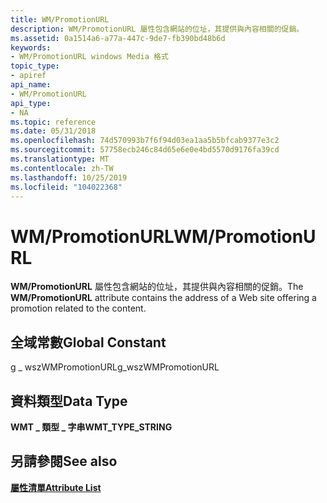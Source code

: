 ```yaml
---
title: WM/PromotionURL
description: WM/PromotionURL 屬性包含網站的位址，其提供與內容相關的促銷。
ms.assetid: 0a1514a6-a77a-447c-9de7-fb390bd48b6d
keywords:
- WM/PromotionURL windows Media 格式
topic_type:
- apiref
api_name:
- WM/PromotionURL
api_type:
- NA
ms.topic: reference
ms.date: 05/31/2018
ms.openlocfilehash: 74d570993b7f6f94d03ea1aa5b5bfcab9377e3c2
ms.sourcegitcommit: 57758ecb246c84d65e6e0e4bd5570d9176fa39cd
ms.translationtype: MT
ms.contentlocale: zh-TW
ms.lasthandoff: 10/25/2019
ms.locfileid: "104022368"
---
```

# <a name="wmpromotionurl"></a><span data-ttu-id="342ea-104">WM/PromotionURL</span><span class="sxs-lookup"><span data-stu-id="342ea-104">WM/PromotionURL</span></span>

<span data-ttu-id="342ea-105">**WM/PromotionURL** 屬性包含網站的位址，其提供與內容相關的促銷。</span><span class="sxs-lookup"><span data-stu-id="342ea-105">The **WM/PromotionURL** attribute contains the address of a Web site offering a promotion related to the content.</span></span>

## <a name="global-constant"></a><span data-ttu-id="342ea-106">全域常數</span><span class="sxs-lookup"><span data-stu-id="342ea-106">Global Constant</span></span>

<span data-ttu-id="342ea-107">g \_ wszWMPromotionURL</span><span class="sxs-lookup"><span data-stu-id="342ea-107">g\_wszWMPromotionURL</span></span>

## <a name="data-type"></a><span data-ttu-id="342ea-108">資料類型</span><span class="sxs-lookup"><span data-stu-id="342ea-108">Data Type</span></span>

<span data-ttu-id="342ea-109">**WMT \_ 類型 \_ 字串**</span><span class="sxs-lookup"><span data-stu-id="342ea-109">**WMT\_TYPE\_STRING**</span></span>

## <a name="see-also"></a><span data-ttu-id="342ea-110">另請參閱</span><span class="sxs-lookup"><span data-stu-id="342ea-110">See also</span></span>

<dl> <dt>

[<span data-ttu-id="342ea-111">**屬性清單**</span><span class="sxs-lookup"><span data-stu-id="342ea-111">**Attribute List**</span></span>](attribute-list.md)
</dt> </dl>

 

 




